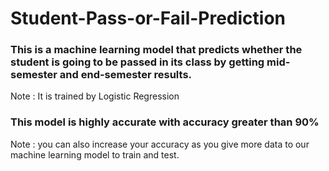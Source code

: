 # Student-Pass-or-Fail-Prediction

### This is a machine learning model that predicts whether the student is going to be passed in its class by getting mid-semester and end-semester results.
Note : It is trained by Logistic Regression

### This model is highly accurate with accuracy greater than 90%
Note : you can also increase your accuracy as you give more data to our machine learning model to train and test.
